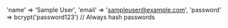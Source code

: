 'name' => 'Sample User',
'email' => 'sampleuser@example.com',
'password' => bcrypt('password123')  // Always hash passwords